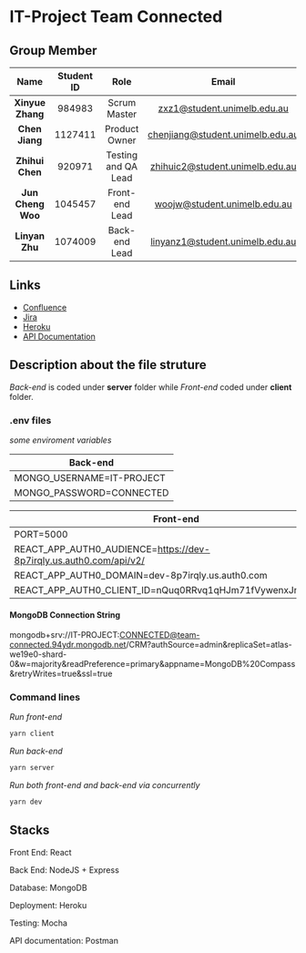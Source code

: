 # IT-Project Team Connected

## Group Member

|       Name        | Student ID |        Role         |                                    Email                                    |
| :---------------: | :--------: | :-----------------: | :-------------------------------------------------------------------------: |
| **Xinyue Zhang**  |   984983   |    Scrum Master     |      [zxz1@student.unimelb.edu.au](mailto:zxz1@student.unimelb.edu.au)      |
|  **Chen Jiang**   |  1127411   |    Product Owner    | [chenjiang@student.unimelb.edu.au](mailto:chenjiang@student.unimelb.edu.au) |
|  **Zhihui Chen**  |   920971   | Testing and QA Lead |  [zhihuic2@student.unimelb.edu.au](mailto:zhihuic2@student.unimelb.edu.au)  |
| **Jun Cheng Woo** |  1045457   |   Front-end Lead    |     [woojw@student.unimelb.edu.au](mailto:woojw@student.unimelb.edu.au)     |
|  **Linyan Zhu**   |  1074009   |    Back-end Lead    |  [linyanz1@student.unimelb.edu.au](mailto:linyanz1@student.unimelb.edu.au)  |

## Links

- [Confluence](https://21s2-comp30022-team-15.atlassian.net/wiki/spaces/T1S/overview?homepageId=163848)
- [Jira](https://21s2-comp30022-team-15.atlassian.net/jira/software/projects/IP/boards/1/roadmap)
- [Heroku](https://it-project-connected.herokuapp.com/)
- [API Documentation](https://documenter.getpostman.com/view/15417117/UUxwBoPp)

## Description about the file struture

_Back-end_ is coded under **server** folder while _Front-end_ coded under **client** folder.

### .env files

_some enviroment variables_

| Back-end                  |
| ------------------------- |
| MONGO_USERNAME=IT-PROJECT |
| MONGO_PASSWORD=CONNECTED  |

| Front-end                                                          |
| ------------------------------------------------------------------ |
| PORT=5000                                                          |
| REACT_APP_AUTH0_AUDIENCE=https://dev-8p7irqly.us.auth0.com/api/v2/ |
| REACT_APP_AUTH0_DOMAIN=dev-8p7irqly.us.auth0.com                   |
| REACT_APP_AUTH0_CLIENT_ID=nQuq0RRvq1qHJm71fVywenxJndfhMvAY         |

#### MongoDB Connection String

mongodb+srv://IT-PROJECT:CONNECTED@team-connected.94ydr.mongodb.net/CRM?authSource=admin&replicaSet=atlas-we19e0-shard-0&w=majority&readPreference=primary&appname=MongoDB%20Compass&retryWrites=true&ssl=true

### Command lines

_Run front-end_

```bash
yarn client
```

_Run back-end_

```bash
yarn server
```

_Run both front-end and back-end via concurrently_

```bash
yarn dev
```

## Stacks

Front End: React

Back End: NodeJS + Express

Database: MongoDB

Deployment: Heroku

Testing: Mocha

API documentation: Postman
